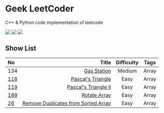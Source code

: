 # Geek LeetCoder

C++ & Python code implementation of leetcode

![](https://img.shields.io/badge/language-C%2B%2B-green) ![](https://img.shields.io/badge/language-Python-red) ![](https://img.shields.io/badge/thinking-cool-yellow)


## Show List


| No | Title | Difficulty | Tags | 
| :------| ------: | :------: |:------: |
| 134 | [Gas Station](https://github.com/gmlyytt-YANG/algorithm/issues/1) | Medium |Array|
| [118](https://leetcode.com/problems/pascals-triangle/description/) | [Pascal's Triangle](https://github.com/gmlyytt-YANG/algorithm/issues/2) | Easy | Array|
| [119](https://leetcode.com/problems/pascals-triangle-ii/description/) | [Pascal's Triangle II](https://github.com/gmlyytt-YANG/algorithm/issues/3) | Easy | Array |
| [189](https://leetcode.com/problems/rotate-array/description/)| [Rotate Array](https://github.com/gmlyytt-YANG/algorithm/blob/master/tutorial/leetcode/leetcode_189.%20Rotate%20Array.md) | Easy | Array|
| [26](https://leetcode.com/problems/remove-duplicates-from-sorted-array/description/)| [Remove Duplicates from Sorted Array](https://github.com/gmlyytt-YANG/algorithm/blob/master/tutorial/leetcode/leetcode_26.%20Remove%20Duplicates%20from%20Sorted%20Array.md) | Easy | Array|

